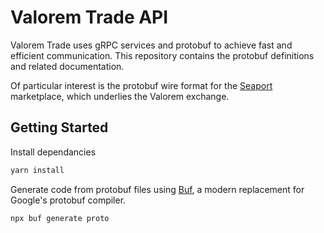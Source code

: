 # Valorem Trade API

Valorem Trade uses gRPC services and protobuf to achieve fast and efficient communication. This repository contains the protobuf definitions and related documentation.

Of particular interest is the protobuf wire format for the [Seaport](https://github.com/ProjectOpenSea/seaport) marketplace, which underlies the Valorem exchange.


## Getting Started

Install dependancies
```bash
yarn install
```

Generate code from protobuf files using [Buf](https://www.npmjs.com/package/@bufbuild/buf), a modern replacement for Google's protobuf compiler.
```
npx buf generate proto
```
